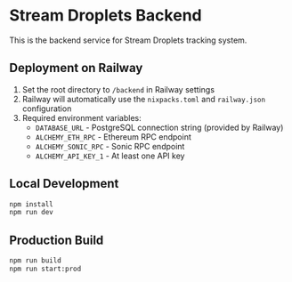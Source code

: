 # Stream Droplets Backend

This is the backend service for Stream Droplets tracking system.

## Deployment on Railway

1. Set the root directory to `/backend` in Railway settings
2. Railway will automatically use the `nixpacks.toml` and `railway.json` configuration
3. Required environment variables:
   - `DATABASE_URL` - PostgreSQL connection string (provided by Railway)
   - `ALCHEMY_ETH_RPC` - Ethereum RPC endpoint
   - `ALCHEMY_SONIC_RPC` - Sonic RPC endpoint
   - `ALCHEMY_API_KEY_1` - At least one API key

## Local Development

```bash
npm install
npm run dev
```

## Production Build

```bash
npm run build
npm run start:prod
```